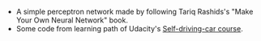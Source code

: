 + A simple perceptron network made by following Tariq Rashids's "Make Your Own Neural Network" book.
+ Some code from learning path of Udacity's [Self-driving-car course](https://www.udacity.com/course/self-driving-car-engineer-nanodegree--nd0013).
